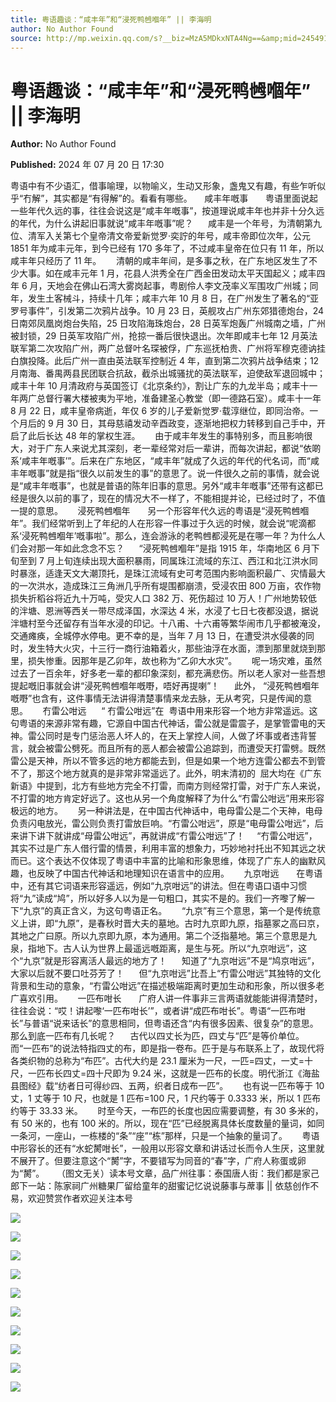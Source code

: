 ```yaml
---
title: 粤语趣谈：“咸丰年”和“浸死鸭乸嗰年” || 李海明
author: No Author Found
source: http://mp.weixin.qq.com/s?__biz=MzA5MDkxNTA4Ng==&amp;mid=2454915440&amp;idx=1&amp;sn=2846210156f341d08727819a4f3e4322&amp;chksm=87a3c111b0d44807e4c19237313ad5c25939b54a30f0404dc46e060dcb02a30f7f5f5b936dd5#rd
---
```


# 粤语趣谈：“咸丰年”和“浸死鸭乸嗰年” || 李海明

**Author:** No Author Found

**Published:** 2024 年 07 月 20 日 17:30

粤语中有不少语汇，借事喻理，以物喻义，生动又形象，盏鬼又有趣，有些乍听似乎“冇解”，其实都是“有得解”的。看看有哪些。     咸丰年嘅事       粤语里面说起一些年代久远的事，往往会说这是“咸丰年嘅事”，按道理说咸丰年也并非十分久远的年代，为什么讲起旧事就说“咸丰年嘅事”呢？      咸丰是一个年号，为清朝第九位、清军入关第七个皇帝清文帝爱新觉罗·奕詝的年号，咸丰帝即位次年，公元 1851 年为咸丰元年，到今已经有 170 多年了，不过咸丰皇帝在位只有 11 年，所以咸丰年只经历了 11 年。      清朝的咸丰年间，是多事之秋，在广东地区发生了不少大事。如在咸丰元年 1 月，花县人洪秀全在广西金田发动太平天国起义；咸丰四年 6 月，天地会在佛山石湾大雾岗起事，粤剧伶人李文茂率义军围攻广州城；同年，发生土客械斗，持续十几年；咸丰六年 10 月 8 日，在广州发生了著名的“亚罗号事件”，引发第二次鸦片战争。10 月 23 日，英舰攻占广州东郊猎德炮台，24 日南郊凤凰岗炮台失陷，25 日攻陷海珠炮台，28 日英军炮轰广州城南之墙，广州被封锁，29 日英军攻陷广州，抢掠一番后很快退出。次年即咸丰七年 12 月英法联军第二次攻陷广州，两广总督叶名琛被俘，广东巡抚柏贵、广州将军穆克德讷挂白旗投降。此后广州一直由英法联军控制近 4 年，直到第二次鸦片战争结束；12 月南海、番禺两县民团联合抗敌，截杀出城骚扰的英法联军，迫使敌军退回城中；咸丰十年 10 月清政府与英国签订《北京条约》，割让广东的九龙半岛；咸丰十一年两广总督行署大楼被夷为平地，准备建圣心教堂（即一德路石室）。咸丰十一年 8 月 22 日，咸丰皇帝病逝，年仅 6 岁的儿子爱新觉罗·载淳继位，即同治帝。一个月后的 9 月 30 日，其母慈禧发动辛酉政变，逐渐地把权力转移到自己手中，开启了此后长达 48 年的掌权生涯。      由于咸丰年发生的事特别多，而且影响很大，对于广东人来说尤其深刻，老一辈经常对后一辈讲，而每次讲起，都说“依啲系‘咸丰年嘅事’”。后来在广东地区，“咸丰年”就成了久远的年代的代名词，而“咸丰年嘅事”就是指“很久以前发生的事”的意思了。说一件很久之前的事情，就会说是“咸丰年嘅事”，也就是普语的陈年旧事的意思。另外“咸丰年嘅事”还带有这都已经是很久以前的事了，现在的情况大不一样了，不能相提并论，已经过时了，不值一提的意思。      浸死鸭乸嗰年       另一个形容年代久远的粤语是“浸死鸭乸嗰年”。我们经常听到上了年纪的人在形容一件事过于久远的时候，就会说“呢滴都系‘浸死鸭乸嗰年’嘅事啦”。那么，连会游泳的老鸭乸都浸死是在哪一年？为什么人们会对那一年如此念念不忘？      “浸死鸭乸嗰年”是指 1915 年，华南地区 6 月下旬至到 7 月上旬连续出现大面积暴雨，同属珠江流域的东江、西江和北江洪水同时暴涨，适逢天文大潮顶托，是珠江流域有史可考范围内影响面积最广、灾情最大的一次洪水，造成珠江三角洲几乎所有堤围都崩溃，受浸农田 800 万亩，农作物损失折稻谷将近九十万吨，受灾人口 382 万、死伤超过 10 万人！广州地势较低的泮塘、恩洲等西关一带尽成泽国，水深达 4 米，水浸了七日七夜都没退，据说泮塘村至今还留存有当年水浸的印记。十八甫、十六甫等繁华闹市几乎都被淹没，交通瘫痪，全城停水停电。更不幸的是，当年 7 月 13 日，在遭受洪水侵袭的同时，发生特大火灾，十三行一商行油箱着火，那些油浮在水面，漂到那里就烧到那里，损失惨重。因那年是乙卯年，故也称为“乙卯大水灾”。      呢一场灾难，虽然过去了一百余年，好多老一辈的都印象深刻，都充满悲伤。所以老人家对一些吾想提起嘅旧事就会讲“浸死鸭乸嗰年嘅嘢，唔好再提喇”！      此外， “浸死鸭乸嗰年嘅嘢”也含有，这件事情无法讲得清楚事情来龙去脉，无从考究，只是传闻的意思。      冇雷公咁远      “‌ 冇雷公咁远”在 ‌ 粤语中用来形容一个地方非常遥远。这句粤语的来源非常有趣，它源自中国古代神话，雷公就是雷震子，是掌管雷电的天神。雷公同时是专门惩治恶人坏人的，在天上掌控人间，人做了坏事或者违背誓言，就会被雷公劈死。而且所有的恶人都会被雷公追踪到，而遭受天打雷劈。既然雷公是天神，所以不管多远的地方都能去到，但是如果一个地方连雷公都去不到管不了，那这个地方就真的是非常非常遥远了。此外，明末清初的 ‌ 屈大均在《广东新语》中提到，北方有些地方完全不打雷，而南方则经常打雷，对于广东人来说，不打雷的地方肯定好远了。这也从另一个角度解释了为什么“冇雷公咁远”用来形容极远的地方。      另一种讲法是，在中国古代神话中，电母雷公是二个天神，电母负责闪电放光，雷公则负责打雷放巨响。“冇雷公咁远”，原是“电母雷公咁远”，后来讲下讲下就讲成“母雷公咁远”，再就讲成“冇雷公咁远”了！     “冇雷公咁远”，其实不过是广东人借行雷的情景，利用丰富的想象力，巧妙地衬托出不知其远之状而已。这个表达不仅体现了粤语中丰富的比喻和形象思维，体现了广东人的幽默风趣，也反映了中国古代神话和地理知识在语言中的应用。      九京咁远       在粤语中，还有其它词语来形容遥远，例如“九京咁远”的讲法。但在粤语口语中习惯将“九”读成“鸠”，所以好多人以为是一句粗口，其实不是的。我们一齐嚟了解一下“九京”的真正含义，为这句粤语正名。      “九京”有三个意思，第一个是传统意义上讲，即“九原”，是春秋时晋大夫的墓地。古时九京即九原，指墓冢之高曰京，其地之广曰原。所以九京即九原，本为通用。第二个泛指墓地。第三个意思是九泉，指地下。古人认为世界上最遥远嘅距离，是生与死。所以“九京咁远”，这个“九京”就是形容离活人最远的地方了！      知道了“九京咁远”不是“鸠京咁远”，大家以后就不要口吐芬芳了！      但“九京咁远”比吾上“冇雷公咁远”其独特的文化背景和生动的意象，“冇雷公咁远”在描述极端距离时更加生动和形象，所以很多老广喜欢引用。‌      一匹布咁长       广府人讲一件事非三言两语就能能讲得清楚时，往往会说：“哎！讲起嚟‘一匹布咁长’”，或者讲“成匹布咁长”。粤语“一匹布咁长”与普语“说来话长”的意思相同，但粤语还含“内有很多因素、很复杂”的意思。那么到底一匹布有几长呢？      古代以四丈长为匹，四丈与“匹”是等价单位。而“一匹布”的说法特指四丈的布，即是指一卷布。匹于是与布联系上了，故现代将各类织物的总称为“布匹”。古代大约是 23.1 厘米为一尺，一匹=四丈，一丈=十尺，一匹布长四丈=四十尺即为 9.24 米，这就是一匹布的长度。明代浙江《海盐县图经》载“纺者日可得纱四、五两，织者日成布一匹”。      也有说一匹布等于 10 丈，1 丈等于 10 尺，也就是 1 匹布=100 尺，1 尺约等于 0.3333 米，所以 1 匹布约等于 33.33 米。      时至今天，一布匹的长度也因应需要调整，有 30 多米的，有 50 米的，也有 100 米的。所以，现在“匹”已经脱离具体长度数量的量词，如同一条河，一座山，一栋楼的“条”“座”“栋”那样，只是一个抽象的量词了。      粤语中形容长的还有“水蛇膥咁长”，一般用以形容文章和讲话过长而令人生厌，这里就不展开了。但要注意这个“膥”字，不要错写为同音的“春”字，广府人称蛋或卵为“膥”。     （图文无关）读本号文章，品广州往事：泰国唐人街：我们都是家己郎下一站：陈家祠广州糖果厂留给童年的甜蜜记忆说说藤事与蓆事 || 依慈创作不易，欢迎赞赏作者欢迎关注本号

![](https://mmbiz.qpic.cn/mmbiz_png/bL2iaicTYdZn7bGa0zMIh7bnZKKyMXgYV3hlOtBNbgEtoic21YFZw8Zqr5zicyo2evB1ZGosA12LBb53hmkb0zp1TQ/640?wx_fmt=png&from=appmsg)

![](https://mmbiz.qpic.cn/mmbiz_jpg/PJWG74pLsMYrN5mRbibaRUbDtTLWsV7uVVJBm5SS6wzOIqTo83FZf6B8tTF7VCXPtvIEp8Xr3qV5jUtIWKEU7Xg/640?from=appmsg)

![](https://mmbiz.qpic.cn/mmbiz_png/bL2iaicTYdZn7bGa0zMIh7bnZKKyMXgYV3hlOtBNbgEtoic21YFZw8Zqr5zicyo2evB1ZGosA12LBb53hmkb0zp1TQ/640?wx_fmt=png&from=appmsg)

![](https://mmbiz.qpic.cn/mmbiz_jpg/PJWG74pLsMYrN5mRbibaRUbDtTLWsV7uVuWianOw8O0gVmQg5UVHvI3AN7cLw2OpzNgmQDhbze4r6eezOvZo6fKA/640?from=appmsg)

![](https://mmbiz.qpic.cn/mmbiz_png/bL2iaicTYdZn7bGa0zMIh7bnZKKyMXgYV3hlOtBNbgEtoic21YFZw8Zqr5zicyo2evB1ZGosA12LBb53hmkb0zp1TQ/640?wx_fmt=png&from=appmsg)

![](https://mmbiz.qpic.cn/mmbiz_jpg/PJWG74pLsMYrN5mRbibaRUbDtTLWsV7uVZWIJ2eaop9gDPz9RpBfPwTmJ82EzQfXsRgGavyTZiaJOECo5ib5Zf0zw/640?from=appmsg)

![](https://mmbiz.qpic.cn/mmbiz_png/bL2iaicTYdZn7bGa0zMIh7bnZKKyMXgYV3hlOtBNbgEtoic21YFZw8Zqr5zicyo2evB1ZGosA12LBb53hmkb0zp1TQ/640?wx_fmt=png&from=appmsg)

![](https://mmbiz.qpic.cn/mmbiz_png/bL2iaicTYdZn7bGa0zMIh7bnZKKyMXgYV3hlOtBNbgEtoic21YFZw8Zqr5zicyo2evB1ZGosA12LBb53hmkb0zp1TQ/640?wx_fmt=png&from=appmsg)

![](https://mmbiz.qpic.cn/mmbiz_gif/PJWG74pLsMY4kze1RswORlwIruFfBicEYeomLV8Tjs3AO8zO5OIk2usXQ2wZOicfrAxou4MXF2OLDPUcfQiafn3SA/640?wx_fmt=gif&tp=webp&wxfrom=5&wx_lazy=1)

![](https://mmbiz.qpic.cn/mmbiz_jpg/PJWG74pLsMb1fOJPY8ibl5bl7SaiauO5uQrrsibctbiaeYpF7iaZ7GAsQOrbFM7iceyOGh41R0t7CzjEUgAE24ibCaUNA/640?wx_fmt=other&tp=webp&wxfrom=5&wx_lazy=1&wx_co=1)
